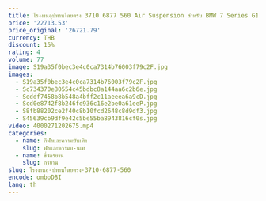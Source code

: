 ```yaml
---
title: โรงงานอุปทานโดยตรง 3710 6877 560 Air Suspension สําหรับ BMW 7 Series G11/G12 ด้านหน้าขวาพร้อม ADS 4Matic 37106899044
price: '22713.53'
price_original: '26721.79'
currency: THB
discount: 15%
rating: 4
volume: 77
image: S19a35f0bec3e4c0ca7314b76003f79c2F.jpg
images:
  - S19a35f0bec3e4c0ca7314b76003f79c2F.jpg
  - Sc734370e80554c45bdbc8a144aa6c2b6e.jpg
  - Seddf7458b8b548a4bff2c11aeeea6a9cD.jpg
  - Scd0e8742f8b246fd936c16e2be0a61eeP.jpg
  - S8fb88202ce2f40c8b10fcd2648c8d9df3.jpg
  - S45639cb9df9e42c5be55ba8943816cf0s.jpg
video: 4000271202675.mp4
categories:
  - name: กีฬาและความบันเทิง
    slug: ฬาและความบ-นเท
  - name: ขี่จักรยาน
    slug: กรยาน
slug: โรงงานอ-ปทานโดยตรง-3710-6877-560
encode: omboDBI
lang: th
---
```

  